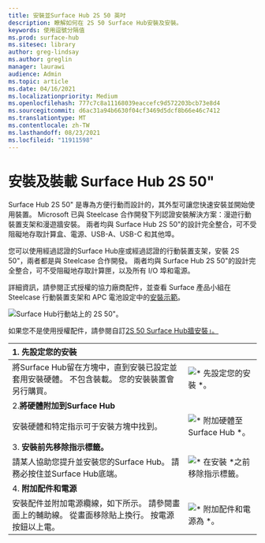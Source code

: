 ```yaml
---
title: 安裝並Surface Hub 2S 50 英吋
description: 瞭解如何在 2S 50 Surface Hub安裝及安裝。
keywords: 使用逗號分隔值
ms.prod: surface-hub
ms.sitesec: library
author: greg-lindsay
ms.author: greglin
manager: laurawi
audience: Admin
ms.topic: article
ms.date: 04/16/2021
ms.localizationpriority: Medium
ms.openlocfilehash: 777c7c8a11168039eaccefc9d572203bcb73e8d4
ms.sourcegitcommit: d6ac31a94b6630f04cf3469d5dcf8b66e46c7412
ms.translationtype: MT
ms.contentlocale: zh-TW
ms.lasthandoff: 08/23/2021
ms.locfileid: "11911598"
---
```

# <a name="install-and-mount-surface-hub-2s-50"></a>安裝及裝載 Surface Hub 2S 50"

Surface Hub 2S 50" 是專為方便行動而設計的，其外型可讓您快速安裝並開始使用裝置。 Microsoft 已與 Steelcase 合作開發下列認證安裝解決方案：漫遊行動裝置支架和漫遊牆安裝。 兩者均與 Surface Hub 2S 50"的設計完全整合，可不受阻礙地存取計算盒、電源、USB-A、USB-C 和其他埠。

您可以使用經過認證的Surface Hub座或經過認證的行動裝置支架，安裝 2S 50"，兩者都是與 Steelcase 合作開發。 兩者均與 Surface Hub 2S 50"的設計完全整合，可不受阻礙地存取計算匣，以及所有 I/O 埠和電源。 

詳細資訊，請參閱正式授權[](http://licensedhardware.azurewebsites.net/surface)的協力廠商配件，並查看 Surface 產品小組在 Steelcase 行動裝置支架和 APC 電池設定中的[安裝示範](https://youtu.be/VTzdu4Skpkg)。

 ![Surface Hub行動站上的 2S 50"。](images/sh2-mobile-stand.png)<br>

如果您不是使用授權配件，請參閱自訂[2S 50 Surface Hub牆安裝」。](surface-hub-2s-custom-install.md)

| 1. **先設定您的安裝** | |
|:------ |:-------- |
| 將Surface Hub留在方塊中，直到安裝已設定並套用安裝硬體。 不包含裝載。 您的安裝裝置會另行購買。 | ![* 先設定您的安裝 *。](images/sh2-setup-1.png) <br> |
| 2.**將硬體附加到Surface Hub** | |
| 安裝硬體和特定指示可于安裝方塊中找到。 | ![* 附加硬體至 Surface Hub *。](images/sh2-setup-2.png) <br> |
| 3. **安裝前先移除指示標籤。** | |
| 請某人協助您提升並安裝您的Surface Hub。 請務必按住並Surface Hub底端。 | ![* 在安裝 *之前移除指示標籤。](images/sh2-setup-3.png) <br> |
| 4. **附加配件和電源** | |
| 安裝配件並附加電源纜線，如下所示。 請參閱畫面上的輔助線。 從畫面移除貼上換行。 按電源按鈕以上電。 | ![* 附加配件和電源為 *。](images/sh2-setup-4.png) <br> |
